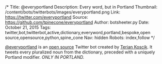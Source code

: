 /*
Title: @everyportland
Description: Every word, but in Portland
Thumbnail: /content/bots/twitterbots/images/everyportland.png
Link: https://twitter.com/everyportland
Source: https://github.com/tpinecone/everyportland
Author: botsheeter.py
Date: October 21, 2015
Tags: twitter,bot,twitterbot,active,dictionary,everyword,portland,bespoke,open source,opensource,python,spine_cone
Nav: hidden
Robots: index,follow
*/

[@everyportland](https://twitter.com/everyportland) is an [open source](https://github.com/tpinecone/everyportland) Twitter bot created by [Terian Koscik](https://twitter.com/spine_cone). It tweets every pluralized noun from the dictionary, preceded with a uniquely Portland modifier. *ONLY IN PORTLAND.*
